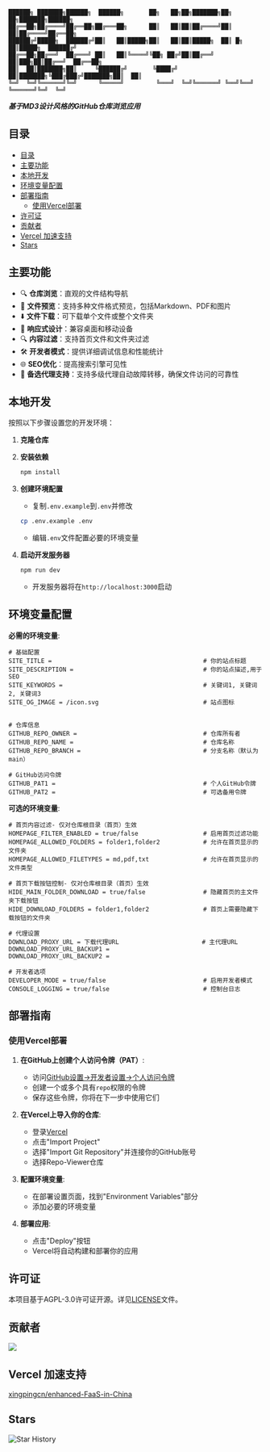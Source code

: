 ```
██████╗ ███████╗██████╗  ██████╗       ██╗   ██╗██╗███████╗██╗    ██╗███████╗██████╗ 
██╔══██╗██╔════╝██╔══██╗██╔═══██╗      ██║   ██║██║██╔════╝██║    ██║██╔════╝██╔══██╗
██████╔╝█████╗  ██████╔╝██║   ██║█████╗██║   ██║██║█████╗  ██║ █╗ ██║█████╗  ██████╔╝
██╔══██╗██╔══╝  ██╔═══╝ ██║   ██║╚════╝╚██╗ ██╔╝██║██╔══╝  ██║███╗██║██╔══╝  ██╔══██╗
██║  ██║███████╗██║     ╚██████╔╝       ╚████╔╝ ██║███████╗╚███╔███╔╝███████╗██║  ██║
╚═╝  ╚═╝╚══════╝╚═╝      ╚═════╝         ╚═══╝  ╚═╝╚══════╝ ╚══╝╚══╝ ╚══════╝╚═╝  ╚═╝
```

***基于MD3设计风格的GitHub仓库浏览应用***

## 目录

- [目录](#目录)
- [主要功能](#主要功能)
- [本地开发](#本地开发)
- [环境变量配置](#环境变量配置)
- [部署指南](#部署指南)
  - [使用Vercel部署](#使用vercel部署)
- [许可证](#许可证)
- [贡献者](#贡献者)
- [Vercel 加速支持](#vercel-加速支持)
- [Stars](#stars)

## 主要功能

- 🔍 **仓库浏览**：直观的文件结构导航
- 📄 **文件预览**：支持多种文件格式预览，包括Markdown、PDF和图片
- ⬇️ **文件下载**：可下载单个文件或整个文件夹
- 🔄 **响应式设计**：兼容桌面和移动设备
- 🔍 **内容过滤**：支持首页文件和文件夹过滤
- 🛠️ **开发者模式**：提供详细调试信息和性能统计
- 🌐 **SEO优化**：提高搜索引擎可见性
- 🔄 **备选代理支持**：支持多级代理自动故障转移，确保文件访问的可靠性

## 本地开发

按照以下步骤设置您的开发环境：

1. **克隆仓库**

2. **安装依赖**

   ```bash
   npm install
   ```

3. **创建环境配置**
   - 复制`.env.example`到`.env`并修改

   ```bash
   cp .env.example .env
   ```

   - 编辑`.env`文件配置必要的环境变量

4. **启动开发服务器**

   ```bash
   npm run dev
   ```

   - 开发服务器将在`http://localhost:3000`启动

## 环境变量配置

**必需的环境变量**:

```env
# 基础配置
SITE_TITLE =                                          # 你的站点标题
SITE_DESCRIPTION =                                    # 你的站点描述,用于SEO
SITE_KEYWORDS =                                       # 关键词1, 关键词2, 关键词3
SITE_OG_IMAGE = /icon.svg                             # 站点图标


# 仓库信息
GITHUB_REPO_OWNER =                                   # 仓库所有者
GITHUB_REPO_NAME =                                    # 仓库名称
GITHUB_REPO_BRANCH =                                  # 分支名称（默认为main）

# GitHub访问令牌
GITHUB_PAT1 =                                         # 个人GitHub令牌
GITHUB_PAT2 =                                         # 可选备用令牌
```

**可选的环境变量**:

```env
# 首页内容过滤- 仅对仓库根目录（首页）生效
HOMEPAGE_FILTER_ENABLED = true/false                  # 启用首页过滤功能
HOMEPAGE_ALLOWED_FOLDERS = folder1,folder2            # 允许在首页显示的文件夹
HOMEPAGE_ALLOWED_FILETYPES = md,pdf,txt               # 允许在首页显示的文件类型

# 首页下载按钮控制- 仅对仓库根目录（首页）生效
HIDE_MAIN_FOLDER_DOWNLOAD = true/false                # 隐藏首页的主文件夹下载按钮
HIDE_DOWNLOAD_FOLDERS = folder1,folder2               # 首页上需要隐藏下载按钮的文件夹

# 代理设置
DOWNLOAD_PROXY_URL = 下载代理URL                       # 主代理URL
DOWNLOAD_PROXY_URL_BACKUP1 =
DOWNLOAD_PROXY_URL_BACKUP2 =

# 开发者选项
DEVELOPER_MODE = true/false                           # 启用开发者模式
CONSOLE_LOGGING = true/false                          # 控制台日志
```

## 部署指南

### 使用Vercel部署

1. **在GitHub上创建个人访问令牌（PAT）**:
   - 访问[GitHub设置→开发者设置→个人访问令牌](https://github.com/settings/tokens)
   - 创建一个或多个具有`repo`权限的令牌
   - 保存这些令牌，你将在下一步中使用它们

2. **在Vercel上导入你的仓库**:
   - 登录[Vercel](https://vercel.com)
   - 点击"Import Project"
   - 选择"Import Git Repository"并连接你的GitHub账号
   - 选择Repo-Viewer仓库

3. **配置环境变量**:
   - 在部署设置页面，找到"Environment Variables"部分
   - 添加必要的环境变量

4. **部署应用**:
   - 点击"Deploy"按钮
   - Vercel将自动构建和部署你的应用

## 许可证

本项目基于AGPL-3.0许可证开源。详见[LICENSE](LICENSE)文件。

## 贡献者

<a href="https://github.com/UE-DND/Repo-Viewer/graphs/contributors">
  <img src="https://contrib.rocks/image?repo=UE-DND/Repo-Viewer"/>
</a>

## Vercel 加速支持

[xingpingcn/enhanced-FaaS-in-China](https://github.com/xingpingcn/enhanced-FaaS-in-China)

## Stars

![Star History](https://api.star-history.com/svg?repos=UE-DND/Repo-Viewer&type=Date)
